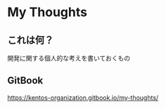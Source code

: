 # My Thoughts
## これは何？
開発に関する個人的な考えを書いておくもの

## GitBook
https://kentos-organization.gitbook.io/my-thoughts/
